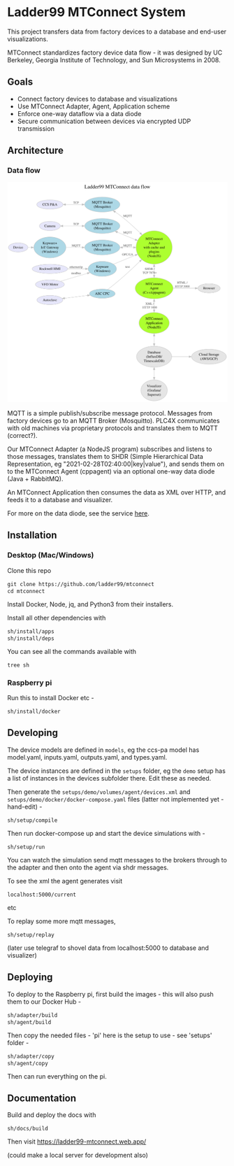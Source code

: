 # Ladder99 MTConnect System

This project transfers data from factory devices to a database and end-user visualizations. 

MTConnect standardizes factory device data flow - it was designed by UC Berkeley, Georgia Institute of Technology, and Sun Microsystems in 2008. 


## Goals

- Connect factory devices to database and visualizations
- Use MTConnect Adapter, Agent, Application scheme
- Enforce one-way dataflow via a data diode
- Secure communication between devices via encrypted UDP transmission


## Architecture

### Data flow

![arch](design/architecture.dot.svg)

MQTT is a simple publish/subscribe message protocol. Messages from factory devices go to an MQTT Broker (Mosquitto). PLC4X communicates with old machines via proprietary protocols and translates them to MQTT (correct?). 

Our MTConnect Adapter (a NodeJS program) subscribes and listens to those messages, translates them to SHDR (Simple Hierarchical Data Representation, eg "2021-02-28T02:40:00|key|value"), and sends them on to the MTConnect Agent (cppagent) via an optional one-way data diode (Java + RabbitMQ). 

An MTConnect Application then consumes the data as XML over HTTP, and feeds it to a database and visualizer. 

For more on the data diode, see the service [here](services/diode).


## Installation

### Desktop (Mac/Windows)

Clone this repo

    git clone https://github.com/ladder99/mtconnect
    cd mtconnect

Install Docker, Node, jq, and Python3 from their installers. 

Install all other dependencies with

    sh/install/apps
    sh/install/deps

You can see all the commands available with

    tree sh


### Raspberry pi

Run this to install Docker etc -

    sh/install/docker


## Developing

The device models are defined in `models`, eg the ccs-pa model has model.yaml, inputs.yaml, outputs.yaml, and types.yaml. 

The device instances are defined in the `setups` folder, eg the `demo` setup has a list of instances in the devices subfolder there. Edit these as needed.

Then generate the `setups/demo/volumes/agent/devices.xml` and `setups/demo/docker/docker-compose.yaml` files (latter not implemented yet - hand-edit) -

    sh/setup/compile

Then run docker-compose up and start the device simulations with -

    sh/setup/run

You can watch the simulation send mqtt messages to the brokers through to the adapter and then onto the agent via shdr messages. 

To see the xml the agent generates visit

    localhost:5000/current

etc

To replay some more mqtt messages,

    sh/setup/replay

(later use telegraf to shovel data from localhost:5000 to database and visualizer)


## Deploying

To deploy to the Raspberry pi, first build the images - this will also push them to our Docker Hub - 

<!-- build-adapter -->
    sh/adapter/build
    sh/agent/build

Then copy the needed files - 'pi' here is the setup to use - see 'setups' folder -

    sh/adapter/copy
    sh/agent/copy

Then can run everything on the pi.


## Documentation

Build and deploy the docs with

    sh/docs/build

Then visit https://ladder99-mtconnect.web.app/

(could make a local server for development also)
